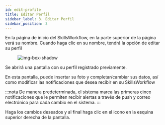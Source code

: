 ```yaml
---
id: edit-profile
title: Editar Perfil
sidebar_label: 3. Editar Perfil
sidebar_position: 3
---
```


En la página de inicio del SkillsWorkflow, en la parte superior de la página verá su nombre.
Cuando haga clic en su nombre, tendrá la opción de editar su perfil

<figure>

![img-box-shadow](/img/maintenance/Profile.png)
</figure>

Se abrirá una pantalla con su perfil registrado previamente.

En esta pantalla, puede insertar su foto y completar/cambiar sus datos, así como modificar las notificaciones que desea recibir en su SkillsWorkflow

:::nota
De manera predeterminada, el sistema marca las primeras cinco notificaciones que le permiten recibir alertas a través de push y correo electrónico 
para cada cambio en el sistema.
:::

Haga los cambios deseados y al final haga clic en el icono en la esquina superior derecha de la pantalla.